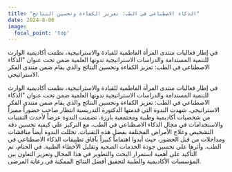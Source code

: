 ```yaml
---
title: "الذكاء الاصطناعي في الطب: تعزيز الكفاءة وتحسين النتائج"
date: 2024-8-06
image:
  focal_point: 'top'
---
```


في إطار فعاليات منتدى المرأة الفاطمية للقيادة والاستراتيجية، نظمت أكاديمية الوارث للتنمية المستدامة والدراسات الاستراتيجية ندوتها العلمية ضمن تحت عنوان "الذكاء الاصطناعي في الطب: تعزيز الكفاءة وتحسين النتائج والذي يقام ضمن منتدى الفكر الاستراتيجي. 

<!--more-->


في إطار فعاليات منتدى المرأة الفاطمية للقيادة والاستراتيجية، نظمت أكاديمية الوارث للتنمية المستدامة والدراسات الاستراتيجية ندوتها العلمية ضمن تحت عنوان "الذكاء الاصطناعي في الطب: تعزيز الكفاءة وتحسين النتائج والذي يقام ضمن منتدى الفكر الاستراتيجي. 
شهدت الندوة التي قدمتها الدكتورة التدريسية انتظار صاحب حضوراً مميزاً من شخصيات أكاديمية وطبية ومجتمعية بارزة.
تضمنت الندوة عرضاً لأحدث التقنيات والاستخدامات في مجال الذكاء الاصطناعي في الطب، مع التركيز على كيفية تحسين دقة التشخيص وعلاج الأمراض المختلفة بفضل هذه التقنيات. 
تخللت الندوة أيضاً مناقشات ومداخلات من قبل الحضور، حيث أبدوا اهتماماً كبيراً بآفاق تطبيقات الذكاء الاصطناعي في الطب، وأثرها على تحسين جودة الخدمات الصحية وتقليل الأخطاء الطبية.
في الختام، تم التأكيد على أهمية استمرار البحث والتطوير في هذا المجال وتعزيز التعاون بين المؤسسات الأكاديمية والطبية لتحقيق أفضل النتائج الممكنة في رعاية المرضى.